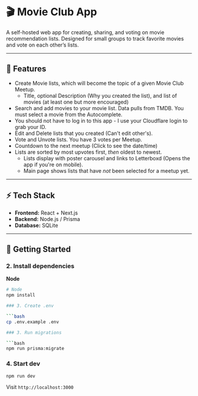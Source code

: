 # 🎬 Movie Club App

A self-hosted web app for creating, sharing, and voting on movie recommendation lists. Designed for small groups to track favorite movies and vote on each other’s lists.

---

## 🧰 Features

- Create Movie lists, which will become the topic of a given Movie Club Meetup.
  - Title, optional Description (Why you created the list), and list of movies (at least one but more encouraged)
- Search and add movies to your movie list. Data pulls from TMDB. You must select a movie from the Autocomplete.
- You should not have to log in to this app - I use your Cloudflare login to grab your ID.
- Edit and Delete lists that you created (Can't edit other's).
- Vote and Unvote lists. You have 3 votes per Meetup.
- Countdown to the next meetup (Click to see the date/time)
- Lists are sorted by most upvotes first, _then_ oldest to newest.
  - Lists display with poster carousel and links to Letterboxd (Opens the app if you're on mobile).
  - Main page shows lists that have _not_ been selected for a meetup yet.

---

## ⚡ Tech Stack

- **Frontend:** React + Next.js
- **Backend:** Node.js / Prisma
- **Database:** SQLite

---

## 🚀 Getting Started

### 2. Install dependencies

**Node**

````bash
# Node
npm install

### 3. Create .env

```bash
cp .env.example .env

### 3. Run migrations

```bash
npm run prisma:migrate
````

### 4. Start dev

```bash
npm run dev
```

Visit `http://localhost:3000`
